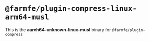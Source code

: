 # `@farmfe/plugin-compress-linux-arm64-musl`

This is the **aarch64-unknown-linux-musl** binary for `@farmfe/plugin-compress`
